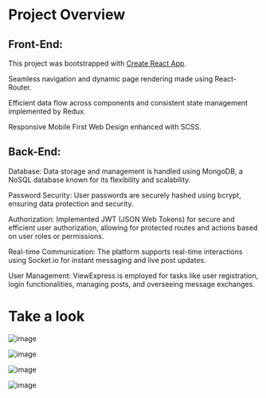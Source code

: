 # Project Overview

## Front-End:

This project was bootstrapped with [Create React App](https://github.com/facebook/create-react-app).

Seamless navigation and dynamic page rendering made using React-Router.

Efficient data flow across components and consistent state management implemented by Redux.

Responsive Mobile First Web Design enhanced with SCSS.

## Back-End:

Database: Data storage and management is handled using MongoDB, a NoSQL database known for its flexibility and scalability.

Password Security: User passwords are securely hashed using bcrypt, ensuring data protection and security.

Authorization: Implemented JWT (JSON Web Tokens) for secure and efficient user authorization, allowing for protected routes and actions based on user roles or permissions.

Real-time Communication: The platform supports real-time interactions using Socket.io for instant messaging and live post updates.

User Management: ViewExpress is employed for tasks like user registration, login functionalities, managing posts, and overseeing message exchanges.

# Take a look

![image](https://github.com/AgnetaSmergelyte/fight-arena-front/assets/131288227/ba3752d0-564f-41e9-868b-81599eaf5f9b)

![image](https://github.com/AgnetaSmergelyte/fight-arena-front/assets/131288227/7776b83b-8151-4f55-91df-d1761bbf29f1)

![image](https://github.com/AgnetaSmergelyte/fight-arena-front/assets/131288227/dafcdded-42d8-454f-8373-40cea628113b)

![image](https://github.com/AgnetaSmergelyte/fight-arena-front/assets/131288227/ac3fa183-1867-4240-9a92-3ae414aa35bc)






